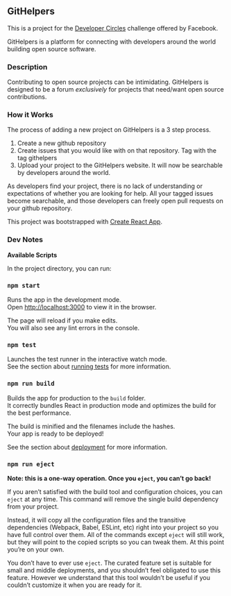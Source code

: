 GitHelpers
---

This is a project for the <a href="https://developercircles.devpost.com/">Developer Circles</a> challenge offered by Facebook.

GitHelpers is a platform for connecting with developers around the world building open source software.

### Description

Contributing to open source projects can be intimidating. GitHelpers is designed to be a forum *exclusively* for projects that need/want open source contributions.

### How it Works

The process of adding a new project on GitHelpers is a 3 step process.

1. Create a new github repository
2. Create issues that you would like with on that repository. Tag with the tag githelpers
3. Upload your project to the GitHelpers website. It will now be searchable by developers around the world.

As developers find your project, there is no lack of understanding or expectations  of whether you are looking for help. All your tagged issues become searchable, and those developers can freely open pull requests on your github repository.



This project was bootstrapped with [Create React App](https://github.com/facebookincubator/create-react-app).

### Dev Notes

<b>Available Scripts</b>

In the project directory, you can run:

### `npm start`

Runs the app in the development mode.<br>
Open [http://localhost:3000](http://localhost:3000) to view it in the browser.

The page will reload if you make edits.<br>
You will also see any lint errors in the console.

### `npm test`

Launches the test runner in the interactive watch mode.<br>
See the section about [running tests](#running-tests) for more information.

### `npm run build`

Builds the app for production to the `build` folder.<br>
It correctly bundles React in production mode and optimizes the build for the best performance.

The build is minified and the filenames include the hashes.<br>
Your app is ready to be deployed!

See the section about [deployment](#deployment) for more information.

### `npm run eject`

**Note: this is a one-way operation. Once you `eject`, you can’t go back!**

If you aren’t satisfied with the build tool and configuration choices, you can `eject` at any time. This command will remove the single build dependency from your project.

Instead, it will copy all the configuration files and the transitive dependencies (Webpack, Babel, ESLint, etc) right into your project so you have full control over them. All of the commands except `eject` will still work, but they will point to the copied scripts so you can tweak them. At this point you’re on your own.

You don’t have to ever use `eject`. The curated feature set is suitable for small and middle deployments, and you shouldn’t feel obligated to use this feature. However we understand that this tool wouldn’t be useful if you couldn’t customize it when you are ready for it.
